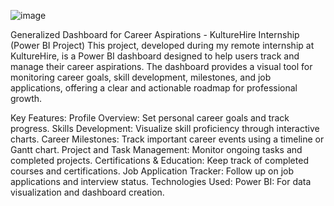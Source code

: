 ![image](https://github.com/user-attachments/assets/4c06d34d-1b64-426e-8679-1907c74d5074)

Generalized Dashboard for Career Aspirations - KultureHire Internship (Power BI Project)
This project, developed during my remote internship at KultureHire, is a Power BI dashboard designed to help users track and manage their career aspirations. The dashboard provides a visual tool for monitoring career goals, skill development, milestones, and job applications, offering a clear and actionable roadmap for professional growth.

Key Features:
Profile Overview: Set personal career goals and track progress.
Skills Development: Visualize skill proficiency through interactive charts.
Career Milestones: Track important career events using a timeline or Gantt chart.
Project and Task Management: Monitor ongoing tasks and completed projects.
Certifications & Education: Keep track of completed courses and certifications.
Job Application Tracker: Follow up on job applications and interview status.
Technologies Used:
Power BI: For data visualization and dashboard creation.
